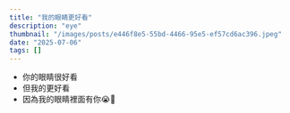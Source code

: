 ```yaml
---
title: "我的眼睛更好看"
description: "eye"
thumbnail: "/images/posts/e446f8e5-55bd-4466-95e5-ef57cd6ac396.jpeg"
date: "2025-07-06"
tags: []
---
```

- 你的眼睛很好看
- 但我的更好看
- 因為我的眼睛裡面有你😭🫵
